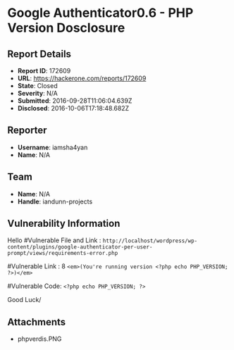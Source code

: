 # Google Authenticator0.6 - PHP Version Dosclosure

## Report Details
- **Report ID**: 172609
- **URL**: https://hackerone.com/reports/172609
- **State**: Closed
- **Severity**: N/A
- **Submitted**: 2016-09-28T11:06:04.639Z
- **Disclosed**: 2016-10-06T17:18:48.682Z

## Reporter
- **Username**: iamsha4yan
- **Name**: N/A

## Team
- **Name**: N/A
- **Handle**: iandunn-projects

## Vulnerability Information
Hello
#Vulnerable File and Link :
`http://localhost/wordpress/wp-content/plugins/google-authenticator-per-user-prompt/views/requirements-error.php`


#Vulnerable Link :
8
`<em>(You're running version <?php echo PHP_VERSION; ?>)</em>`

#Vulnerable Code:
`<?php echo PHP_VERSION; ?>`

Good Luck/

## Attachments
- phpverdis.PNG
